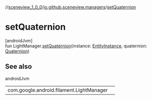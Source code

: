 //[sceneview_1_0_0](../../index.md)/[io.github.sceneview.managers](index.md)/[setQuaternion](set-quaternion.md)

# setQuaternion

[androidJvm]\
fun LightManager.[setQuaternion](set-quaternion.md)(instance: [EntityInstance](../io.github.sceneview.components/index.md#-275222848%2FClasslikes%2F-602047187), quaternion: [Quaternion](../../../sceneview/sceneview/dev.romainguy.kotlin.math/-quaternion/index.md))

## See also

androidJvm

| | |
|---|---|
| com.google.android.filament.LightManager |  |
